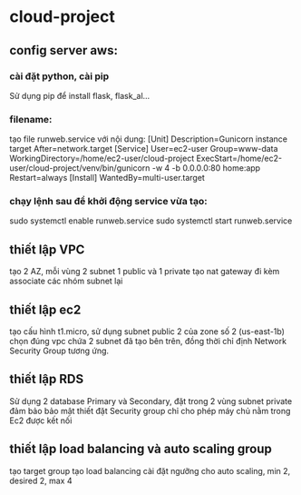 # cloud-project
## config server aws:
### cài đặt python, cài pip
Sử dụng pip để install flask, flask_al...
### filename:
tạo file runweb.service với nội dung:
[Unit]
Description=Gunicorn instance target
After=network.target
[Service]
User=ec2-user
Group=www-data
WorkingDirectory=/home/ec2-user/cloud-project
ExecStart=/home/ec2-user/cloud-project/venv/bin/gunicorn -w 4 -b 0.0.0.0:80 home:app
Restart=always
[Install]
WantedBy=multi-user.target

### chạy lệnh sau để khởi động service vừa tạo:
sudo systemctl enable runweb.service
sudo systemctl start runweb.service

## thiết lập VPC
tạo 2 AZ, mỗi vùng 2 subnet 1 public và 1 private
tạo nat gateway đi kèm
associate các nhóm subnet lại

## thiết lập ec2
tạo cấu hình t1.micro, sử dụng subnet public 2 của zone số 2 (us-east-1b)
chọn đúng vpc chứa 2 subnet đã tạo bên trên, đồng thời chỉ định Network Security Group tương ứng.

## thiết lập RDS
Sử dụng 2 database Primary và Secondary, đặt trong 2 vùng subnet private đảm bảo bảo mật
thiết đặt Security group chỉ cho phép máy chủ nằm trong Ec2 được kết nối

## thiết lập load balancing và auto scaling group
tạo target group
tạo load balancing
cài đặt ngưỡng cho auto scaling, min 2, desired 2, max 4
